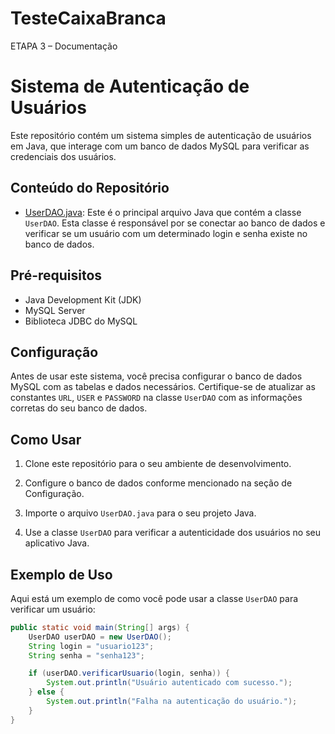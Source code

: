 # TesteCaixaBranca
ETAPA 3 – Documentação
# Sistema de Autenticação de Usuários

Este repositório contém um sistema simples de autenticação de usuários em Java, que interage com um banco de dados MySQL para verificar as credenciais dos usuários.

## Conteúdo do Repositório

- [UserDAO.java](UserDAO.java): Este é o principal arquivo Java que contém a classe `UserDAO`. Esta classe é responsável por se conectar ao banco de dados e verificar se um usuário com um determinado login e senha existe no banco de dados.

## Pré-requisitos

- Java Development Kit (JDK)
- MySQL Server
- Biblioteca JDBC do MySQL

## Configuração

Antes de usar este sistema, você precisa configurar o banco de dados MySQL com as tabelas e dados necessários. Certifique-se de atualizar as constantes `URL`, `USER` e `PASSWORD` na classe `UserDAO` com as informações corretas do seu banco de dados.

## Como Usar

1. Clone este repositório para o seu ambiente de desenvolvimento.

2. Configure o banco de dados conforme mencionado na seção de Configuração.

3. Importe o arquivo `UserDAO.java` para o seu projeto Java.

4. Use a classe `UserDAO` para verificar a autenticidade dos usuários no seu aplicativo Java.

## Exemplo de Uso

Aqui está um exemplo de como você pode usar a classe `UserDAO` para verificar um usuário:

```java
public static void main(String[] args) {
    UserDAO userDAO = new UserDAO();
    String login = "usuario123";
    String senha = "senha123";

    if (userDAO.verificarUsuario(login, senha)) {
        System.out.println("Usuário autenticado com sucesso.");
    } else {
        System.out.println("Falha na autenticação do usuário.");
    }
}
